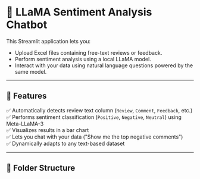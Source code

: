 # 💬 LLaMA Sentiment Analysis Chatbot

This Streamlit application lets you:
- Upload Excel files containing free-text reviews or feedback.
- Perform sentiment analysis using a local LLaMA model.
- Interact with your data using natural language questions powered by the same model.

---

## 🚀 Features

✅ Automatically detects review text column (`Review`, `Comment`, `Feedback`, etc.)  
✅ Performs sentiment classification (`Positive`, `Negative`, `Neutral`) using Meta-LLaMA-3  
✅ Visualizes results in a bar chart  
✅ Lets you chat with your data ("Show me the top negative comments")  
✅ Dynamically adapts to any text-based dataset

---

## 📁 Folder Structure

